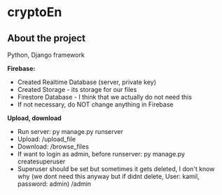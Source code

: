 # cryptoEn
## About the project

Python, Django framework
 
**Firebase:**
- Created Realtime Database (server, private key)
- Created Storage - its storage for our files
- Firestore Database - I think that we actually do not need this
- If not necessary, do NOT change anything in Firebase

**Upload, download**
- Run server: py manage.py runserver
- Upload: /upload_file
- Download: /browse_files
- If want to login as admin, before runserver: py manage.py createsuperuser
- Superuser should be set but sometimes it gets deleted, I don't know why (we dont need this anyway but if didnt delete, User: kamil, password: admin) /admin


